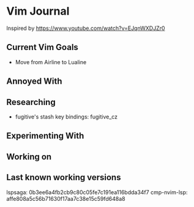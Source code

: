 Vim Journal
===

Inspired by https://www.youtube.com/watch?v=EJqnWXDJZr0


Current Vim Goals
---

 - Move from Airline to Lualine

Annoyed With
---


Researching
---

 - fugitive's stash key bindings: fugitive_cz


Experimenting With
---


Working on
---

Last known working versions
---

lspsaga:      0b3ee6a4fb2cb9c80c05fe7c191ea116bdda34f7
cmp-nvim-lsp: affe808a5c56b71630f17aa7c38e15c59fd648a8

